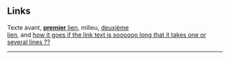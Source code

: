 ## Links

Texte avant, [**premier**     lien](https://www.perdu.com), milieu, [deuxième\
lien](https://www.sonelec.com),    and [how it goes if the link text is soooooo long that it takes one or several lines ??](https://www.perdu.com)

---
